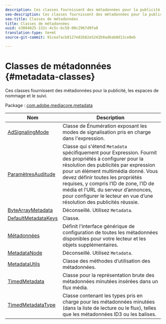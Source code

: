 ```yaml
---
description: Ces classes fournissent des métadonnées pour la publicité, les espaces de nommage et le suivi.
seo-description: Ces classes fournissent des métadonnées pour la publicité, les espaces de nommage et le suivi.
seo-title: Classes de métadonnées
title: Classes de métadonnées
uuid: e3884825-132c-4c5c-bc58-00c2967d9fa8
translation-type: tm+mt
source-git-commit: 91cea7acb8127e02b82e5242b9ad6ab0d12ce0eb

---
```



# Classes de métadonnées {#metadata-classes}

Ces classes fournissent des métadonnées pour la publicité, les espaces de nommage et le suivi.

Package : [com.adobe.mediacore.metadata](https://help.adobe.com/en_US/primetime/api/psdk/asdoc-dhls_1.4/com/adobe/mediacore/metadata/package-detail.html)

| Nom | Description |
|---|---|
| [AdSignalingMode](https://help.adobe.com/en_US/primetime/api/psdk/asdoc-dhls_1.4/com/adobe/mediacore/metadata/AdSignalingMode.html) | Classe de Énumération exposant les modes de signalisation pris en charge dans l&#39;expression. |
| [ParamètresAuditude](https://help.adobe.com/en_US/primetime/api/psdk/asdoc-dhls_1.4/com/adobe/mediacore/metadata/AuditudeSettings.html) | Classe qui s&#39;étend `Metadata` spécifiquement pour Expression. Fournit des propriétés à configurer pour la résolution des publicités par expression pour un élément multimédia donné. Vous devez définir toutes les propriétés requises, y compris l’ID de zone, l’ID de média et l’URL du serveur d’annonces, pour configurer le lecteur en vue d’une résolution des publicités réussie. |
| [ByteArrayMetadata](https://help.adobe.com/en_US/primetime/api/psdk/asdoc-dhls_1.4/com/adobe/mediacore/metadata/ByteArrayMetadata.html) | Déconseillé. Utilisez `Metadata`. |
| [DefaultMetadataKeys](https://help.adobe.com/en_US/primetime/api/psdk/asdoc-dhls_1.4/com/adobe/mediacore/metadata/DefaultMetadataKeys.html) | Classe. |
| [Métadonnées](https://help.adobe.com/en_US/primetime/api/psdk/asdoc-dhls_1.4/com/adobe/mediacore/metadata/Metadata.html) | Définit l’interface générique de configuration de toutes les métadonnées disponibles pour votre lecteur et les objets supplémentaires. |
| [MetadataNode](https://help.adobe.com/en_US/primetime/api/psdk/asdoc-dhls_1.4/com/adobe/mediacore/metadata/MetadataNode.html) | Déconseillé. Utilisez `Metadata`. |
| [MetadataUtils](https://help.adobe.com/en_US/primetime/api/psdk/asdoc-dhls_1.4/com/adobe/mediacore/metadata/MetadataUtils.html) | Classe des méthodes d’utilisation des métadonnées. |
| [TimedMetadata](https://help.adobe.com/en_US/primetime/api/psdk/asdoc-dhls_1.4/com/adobe/mediacore/metadata/TimedMetadata.html) | Classe pour la représentation brute des métadonnées minutées insérées dans un flux média. |
| [TimedMetadataType](https://help.adobe.com/en_US/primetime/api/psdk/asdoc-dhls_1.4/com/adobe/mediacore/metadata/TimedMetadataType.html) | Classe contenant les types pris en charge pour les métadonnées minutées (dans la liste de lecture ou le flux), telles que les métadonnées ID3 ou les balises. |